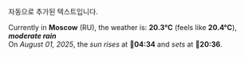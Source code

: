 
자동으로 추가된 텍스트입니다.

<!--START_SECTION:weather:moscow-->
Currently in **Moscow** (RU), the weather is: **20.3°C** (feels like **20.4°C**), ***moderate rain***<br/>
On *August 01, 2025*, the *sun rises* at 🌅**04:34** and *sets* at 🌇**20:36**.
<!--END_SECTION:weather-->
